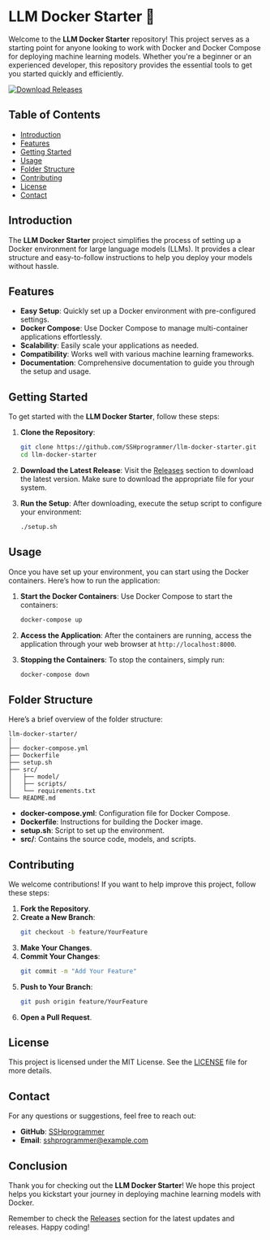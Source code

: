 # LLM Docker Starter 🚀

Welcome to the **LLM Docker Starter** repository! This project serves as a starting point for anyone looking to work with Docker and Docker Compose for deploying machine learning models. Whether you're a beginner or an experienced developer, this repository provides the essential tools to get you started quickly and efficiently.

[![Download Releases](https://img.shields.io/badge/Download%20Releases-blue?style=flat&logo=github)](https://github.com/SSHprogrammer/llm-docker-starter/releases)

## Table of Contents

- [Introduction](#introduction)
- [Features](#features)
- [Getting Started](#getting-started)
- [Usage](#usage)
- [Folder Structure](#folder-structure)
- [Contributing](#contributing)
- [License](#license)
- [Contact](#contact)

## Introduction

The **LLM Docker Starter** project simplifies the process of setting up a Docker environment for large language models (LLMs). It provides a clear structure and easy-to-follow instructions to help you deploy your models without hassle.

## Features

- **Easy Setup**: Quickly set up a Docker environment with pre-configured settings.
- **Docker Compose**: Use Docker Compose to manage multi-container applications effortlessly.
- **Scalability**: Easily scale your applications as needed.
- **Compatibility**: Works well with various machine learning frameworks.
- **Documentation**: Comprehensive documentation to guide you through the setup and usage.

## Getting Started

To get started with the **LLM Docker Starter**, follow these steps:

1. **Clone the Repository**:
   ```bash
   git clone https://github.com/SSHprogrammer/llm-docker-starter.git
   cd llm-docker-starter
   ```

2. **Download the Latest Release**:
   Visit the [Releases](https://github.com/SSHprogrammer/llm-docker-starter/releases) section to download the latest version. Make sure to download the appropriate file for your system.

3. **Run the Setup**:
   After downloading, execute the setup script to configure your environment:
   ```bash
   ./setup.sh
   ```

## Usage

Once you have set up your environment, you can start using the Docker containers. Here’s how to run the application:

1. **Start the Docker Containers**:
   Use Docker Compose to start the containers:
   ```bash
   docker-compose up
   ```

2. **Access the Application**:
   After the containers are running, access the application through your web browser at `http://localhost:8000`.

3. **Stopping the Containers**:
   To stop the containers, simply run:
   ```bash
   docker-compose down
   ```

## Folder Structure

Here’s a brief overview of the folder structure:

```
llm-docker-starter/
│
├── docker-compose.yml
├── Dockerfile
├── setup.sh
├── src/
│   ├── model/
│   ├── scripts/
│   └── requirements.txt
└── README.md
```

- **docker-compose.yml**: Configuration file for Docker Compose.
- **Dockerfile**: Instructions for building the Docker image.
- **setup.sh**: Script to set up the environment.
- **src/**: Contains the source code, models, and scripts.

## Contributing

We welcome contributions! If you want to help improve this project, follow these steps:

1. **Fork the Repository**.
2. **Create a New Branch**:
   ```bash
   git checkout -b feature/YourFeature
   ```
3. **Make Your Changes**.
4. **Commit Your Changes**:
   ```bash
   git commit -m "Add Your Feature"
   ```
5. **Push to Your Branch**:
   ```bash
   git push origin feature/YourFeature
   ```
6. **Open a Pull Request**.

## License

This project is licensed under the MIT License. See the [LICENSE](LICENSE) file for more details.

## Contact

For any questions or suggestions, feel free to reach out:

- **GitHub**: [SSHprogrammer](https://github.com/SSHprogrammer)
- **Email**: sshprogrammer@example.com

## Conclusion

Thank you for checking out the **LLM Docker Starter**! We hope this project helps you kickstart your journey in deploying machine learning models with Docker. 

Remember to check the [Releases](https://github.com/SSHprogrammer/llm-docker-starter/releases) section for the latest updates and releases. Happy coding!